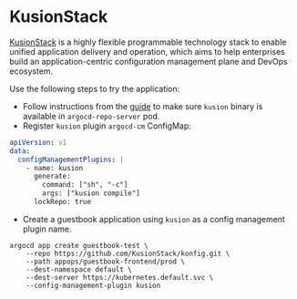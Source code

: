 # KusionStack

[KusionStack](https://kusionstack.io/) is a highly flexible programmable technology stack to enable unified application delivery and operation, which aims to help enterprises build an application-centric configuration management plane and DevOps ecosystem.

Use the following steps to try the application:

* Follow instructions from the [guide](https://kusionstack.io/docs/user_docs/guides/argocd/drift-detection-by-argocd) to make sure `kusion` binary is available in `argocd-repo-server` pod.
* Register `kusion` plugin `argocd-cm` ConfigMap:

```yaml
apiVersion: v1
data:
  configManagementPlugins: |
    - name: kusion
      generate:
        command: ["sh", "-c"]
        args: ["kusion compile"]
      lockRepo: true
```

* Create a guestbook application using `kusion` as a config management plugin name.

```
argocd app create guestbook-test \
    --repo https://github.com/KusionStack/konfig.git \
    --path appops/guestbook-frontend/prod \
    --dest-namespace default \
    --dest-server https://kubernetes.default.svc \
    --config-management-plugin kusion
```
